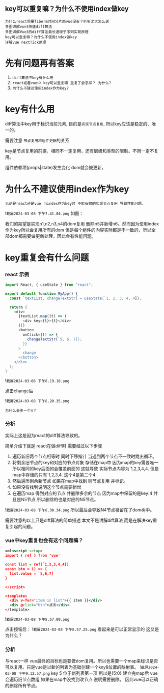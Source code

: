 ## key可以重复嘛？为什么不使用index做key

`为什么react需要fiber&时间分片而vue没有？听听尤大怎么说`  
`多图讲解vue3快速diff算法`  
`多图讲解Vue3的diff算法最长递增子序列实现原理`  
`key可以重复嘛？为什么不使用index做key`  
`详解vue nextTick原理`

# 先有问题再有答案

1. `diff算法中key有什么用`
2. `react或者vue中 key可以重复嘛 重复了会怎样？ 为什么?`
3. `为什么不建议使用index作为key?`

# key有什么用

diff算法中key用于标识当前元素, 目的是`实现节点复用`, 所以key应该是稳定的、唯一的。

需要注意 `节点复用和组件更新`的关系

key是节点复用的前提，相同不一定复用，还有层级和类型的限制。不同一定不复用。

组件依赖项(props|state)发生变化 dom就会被更新。

# 为什么不建议使用index作为key

`无论是react还是vue 当index作为key时 不能有效的实现节点复用 导致性能问题。`

!`截屏2024-03-08 下午7.41.04.png` 如图：

我们的期望是实现n1,n2,n3,n4的dom复用 删除n5并新增n6。然而因为使用index作为key所以会复用所有的dom 但是每个组件的内容实际都是不一致的，所以全部dom都需要做更新处理。因此会有性能问题。

# key重复会有什么问题

### react 示例

```javascript
import React, { useState } from "react";

export default function MyApp() {
  const `textList, changeTextStr] = useState(`1, 2, 3, 4, 4]);

  return (
    <div>
      {textList.map((t) => (
        <div key={t}>{t}</div>
      ))}
      <button
        onClick={() => {
          changeTextStr(`5, 6, 7]);
        }}
      >
        change
      </button>
    </div>
  );
}
```

!`截屏2024-03-08 下午8.19.18.png`

点击change后

!`截屏2024-03-08 下午8.20.35.png`

`为什么会多一个4？`

### 分析

实际上这是因为react的diff算法导致的。

简单介绍下就是 react在做diff时 需要经过以下步骤

1. 遍历新旧两个节点相等时 同时下移指针 当遇到两个节点不一致时跳出循环。
2. 将剩余旧节点的key和对应的节点对象 存储在map中 因为map的key需要唯一 所以相同的key后面的会覆盖前面的 这就导致 实际节点内容为\`1,2,3,4,4. 但是map中存储的只有\`1,2,3,4. 这个4是第二个4.
3. 然后遍历剩余新节点 如果在map中找到 则节点复用 并标记。
4. 如果没有找到说明这个节点需要新增
5. 在遍历map 得到对应的节点 并删除多余的节点 因为map中保留的是key:4 并且是N5节点 所以删除的也是对应的N5节点。

!`截屏2024-03-08 下午8.30.34.png` 所以最后会导致N4节点被留在了dom树中。

需要注意的以上只是diff算法的简单描述 本文不是讲解diff算法 而是在解决key重复引起的问题。

### vue中key重复也会有这个问题嘛？

```xml
xml<script setup>
import { ref } from 'vue'

const list = ref(`1,2,3,4,4])
const btn = () => {
  list.value = `5,6,7]
}

</script>

<template>
  <div v-for="item in list">{{ item }}</div>
  <div @click="btn">点击</div>
</template>

```

!`截屏2024-03-08 下午8.57.09.png`

点击按钮后： !`截屏2024-03-08 下午8.57.25.png` 看起来是可以正常显示的 这又是为什么？

### 分析

与react一样 vue最终的目标也是要做dom复用。所以也需要一个map来标识是否可以复用。只是vue是以新的列表为基础创建一个key&位置的映射表。 !`截屏2024-03-08 下午9.12.57.png` key 5 位于新列表第一项 所以是{5:0} 建立完map后 vue会遍历旧节点数组 如果在map中没找到改节点 说明需要删除。 因此vue可以正确的删除所有节点。